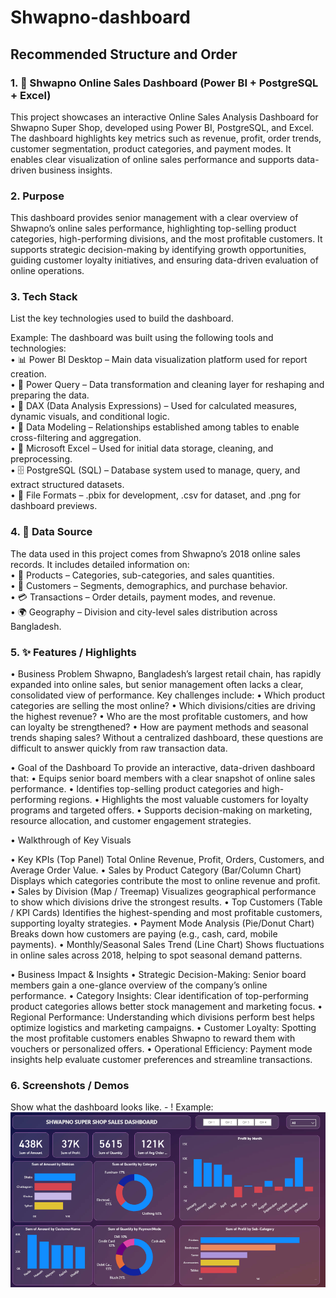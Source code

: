 # Shwapno-dashboard
## Recommended Structure and Order
### 1.	🛒 Shwapno Online Sales Dashboard (Power BI + PostgreSQL + Excel)

This project showcases an interactive Online Sales Analysis Dashboard for Shwapno Super Shop, developed using Power BI, PostgreSQL, and Excel. The dashboard highlights key metrics such as revenue, profit, order trends, customer segmentation, product categories, and payment modes. It enables clear visualization of online sales performance and supports data-driven business insights.

### 2. Purpose
This dashboard provides senior management with a clear overview of Shwapno’s online sales performance, highlighting top-selling product categories, high-performing divisions, and the most profitable customers. It supports strategic decision-making by identifying growth opportunities, guiding customer loyalty initiatives, and ensuring data-driven evaluation of online operations.

### 3.	Tech Stack
List the key technologies used to build the dashboard.

Example:
The dashboard was built using the following tools and technologies:<br>
• 📊 Power BI Desktop – Main data visualization platform used for report creation.<br>
• 📂 Power Query – Data transformation and cleaning layer for reshaping and preparing the data.<br>
• 🧠 DAX (Data Analysis Expressions) – Used for calculated measures, dynamic visuals, and conditional logic.<br>
• 📝 Data Modeling – Relationships established among tables to enable cross-filtering and aggregation.<br>
• 📑 Microsoft Excel – Used for initial data storage, cleaning, and preprocessing.<br>
• 🗄️ PostgreSQL (SQL) – Database system used to manage, query, and extract structured datasets.<br>
• 📁 File Formats – .pbix for development, .csv for dataset, and .png for dashboard previews.

### 4.	📂 Data Source

The data used in this project comes from Shwapno’s 2018 online sales records. It includes detailed information on:<br>
• 🛒 Products – Categories, sub-categories, and sales quantities.<br>
• 👥 Customers – Segments, demographics, and purchase behavior.<br>
• 💳 Transactions – Order details, payment modes, and revenue.<br>
• 🌍 Geography – Division and city-level sales distribution across Bangladesh.<br>


### 5.	✨ Features / Highlights
• Business Problem
Shwapno, Bangladesh’s largest retail chain, has rapidly expanded into online sales, but senior management often lacks a clear, consolidated view of performance.
Key challenges include:
• Which product categories are selling the most online?
• Which divisions/cities are driving the highest revenue?
• Who are the most profitable customers, and how can loyalty be strengthened?
• How are payment methods and seasonal trends shaping sales?
Without a centralized dashboard, these questions are difficult to answer quickly from raw transaction data.

•   Goal of the Dashboard
To provide an interactive, data-driven dashboard that:
• Equips senior board members with a clear snapshot of online sales performance.
• Identifies top-selling product categories and high-performing regions.
• Highlights the most valuable customers for loyalty programs and targeted offers.
• Supports decision-making on marketing, resource allocation, and customer engagement strategies.

•   Walkthrough of Key Visuals

 • Key KPIs (Top Panel)
    Total Online Revenue, Profit, Orders, Customers, and Average Order Value.
 • Sales by Product Category (Bar/Column Chart)
    Displays which categories contribute the most to online revenue and profit.
 • Sales by Division (Map / Treemap)
    Visualizes geographical performance to show which divisions drive the strongest results.
 • Top Customers (Table / KPI Cards)
    Identifies the highest-spending and most profitable customers, supporting loyalty strategies.
 • Payment Mode Analysis (Pie/Donut Chart)
    Breaks down how customers are paying (e.g., cash, card, mobile payments).
 • Monthly/Seasonal Sales Trend (Line Chart)
    Shows fluctuations in online sales across 2018, helping to spot seasonal demand patterns.

•	Business Impact & Insights
    • Strategic Decision-Making: Senior board members gain a one-glance overview of the company’s online performance.
    • Category Insights: Clear identification of top-performing product categories allows better stock management and marketing focus.
    • Regional Performance: Understanding which divisions perform best helps optimize logistics and marketing campaigns.
    • Customer Loyalty: Spotting the most profitable customers enables Shwapno to reward them with vouchers or personalized offers.
    • Operational Efficiency: Payment mode insights help evaluate customer preferences and streamline transactions.

### 6.	Screenshots / Demos
Show what the dashboard looks like. - !
Example: ![Dashboard Preview](https://github.com/ovichy07/Analyzed-Super-shop-Online-sales-Data/blob/main/Dashboard.png)
